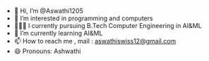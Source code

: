 - 👋 Hi, I’m @Aswathi1205
- 👀 I’m interested in programming and computers
- 👩🏻‍🎓 I currently pursuing B.Tech Computer Engineering in AI&ML
- 🌱 I’m currently learning AI&ML
- 📫 How to reach me , mail : aswathiswiss12@gmail.com
- 😄 Pronouns: Ashwathi

<!---
Aswathi1205/Aswathi1205 is a ✨ special ✨ repository because its `README.md` (this file) appears on your GitHub profile.
You can click the Preview link to take a look at your changes.
--->
